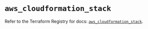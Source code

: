 # `aws_cloudformation_stack`

Refer to the Terraform Registry for docs: [`aws_cloudformation_stack`](https://registry.terraform.io/providers/hashicorp/aws/5.69.0/docs/resources/cloudformation_stack).
